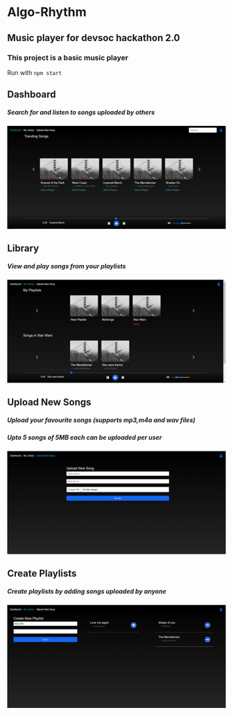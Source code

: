 # Algo-Rhythm
## Music player for devsoc hackathon 2.0

### This project is a basic music player
Run with `npm start`

## Dashboard

##### Search for and listen to songs uploaded by others
![Dashboard](/images/dash.png)

## Library

##### View and play songs from your playlists
![Library](/images/lib.png)

## Upload New Songs

##### Upload your favourite songs (supports mp3,m4a and wav files)
##### Upto 5 songs of 5MB each can be uploaded per user
![Upload Songs](/images/newsong.png)

## Create Playlists

##### Create playlists by adding songs uploaded by anyone
![New Playlist](/images/newpl.png)
